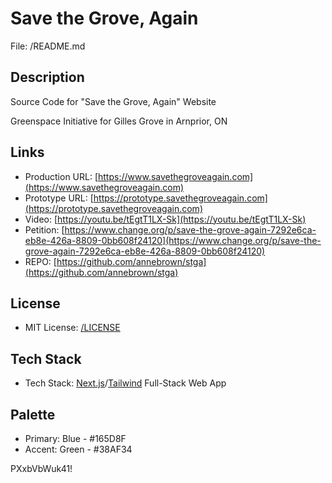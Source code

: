 # Save the Grove, Again

File: /README.md

## Description

Source Code for "Save the Grove, Again" Website 

Greenspace Initiative for Gilles Grove in Arnprior, ON

## Links

- Production URL: [https://www.savethegroveagain.com](https://www.savethegroveagain.com)
- Prototype URL: [https://prototype.savethegroveagain.com](https://prototype.savethegroveagain.com)
- Video: [https://youtu.be/tEgtT1LX-Sk](https://youtu.be/tEgtT1LX-Sk)
- Petition: [https://www.change.org/p/save-the-grove-again-7292e6ca-eb8e-426a-8809-0bb608f24120](https://www.change.org/p/save-the-grove-again-7292e6ca-eb8e-426a-8809-0bb608f24120)
- REPO: [https://github.com/annebrown/stga](https://github.com/annebrown/stga)

## License

- MIT License: [/LICENSE](/LICENSE)

## Tech Stack

- Tech Stack: [Next.js](https://nextjs.org/)/[Tailwind](https://tailwindcss.com/) Full-Stack Web App

## Palette

- Primary: Blue - #165D8F
- Accent: Green - #38AF34

PXxbVbWuk41!

